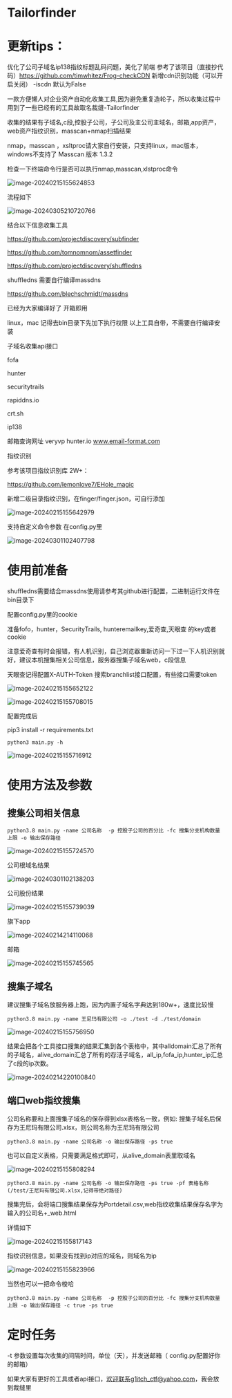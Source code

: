 # Tailorfinder

# 更新tips：

优化了公司子域名ip138指纹标题乱码问题，美化了前端 参考了该项目（直接抄代码）https://github.com/timwhitez/Frog-checkCDN 新增cdn识别功能（可以开启关闭）
-iscdn 默认为False



一款方便懒人对企业资产自动化收集工具,因为避免重复造轮子，所以收集过程中用到了一些已经有的工具故取名裁缝-Tailorfinder 

收集的结果有子域名,c段,控股子公司，子公司及主公司主域名，邮箱,app资产，web资产指纹识别，masscan+nmap扫描结果

nmap，masscan ，xsltproc请大家自行安装，只支持linux，mac版本，windows不支持了 Masscan 版本 1.3.2 

检查一下终端命令行是否可以执行nmap,masscan,xlstproc命令

![image-20240215155624853](README.assets/image-20240215155624853.png)



流程如下

![image-20240305210720766](README.assets/image-20240305210720766.png)





结合以下信息收集工具


https://github.com/projectdiscovery/subfinder

https://github.com/tomnomnom/assetfinder

https://github.com/projectdiscovery/shuffledns



shuffledns 需要自行编译massdns

https://github.com/blechschmidt/massdns

已经为大家编译好了 开箱即用



linux，mac 记得去bin目录下先加下执行权限
以上工具自带，不需要自行编译安装



子域名收集api接口

fofa

hunter

securitytrails

rapiddns.io

crt.sh

ip138



邮箱查询网址
veryvp
hunter.io
www.email-format.com



指纹识别

参考该项目指纹识别库 2W+：

https://github.com/lemonlove7/EHole_magic

新增二级目录指纹识别，在finger/finger.json，可自行添加

![image-20240215155642979](README.assets/image-20240215155642979.png)

支持自定义命令参数 在config.py里

![image-20240301102407798](README.assets/image-20240301102407798.png)

# 使用前准备

shuffledns需要结合massdns使用请参考其github进行配置，二进制运行文件在bin目录下


配置config.py里的cookie

准备fofo，hunter，SecurityTrails, hunteremailkey,爱奇查,天眼查 的key或者cookie

注意爱奇查有时会报错，有人机识别，自己浏览器重新访问一下过一下人机识别就好，建议本机搜集相关公司信息，服务器搜集子域名web，c段信息

天眼查记得配置X-AUTH-Token 搜索branchlist接口配置，有些接口需要token

![image-20240215155652122](README.assets/image-20240215155652122.png)

![image-20240215155708015](README.assets/image-20240215155708015.png)

配置完成后

pip3 install -r requirements.txt

```
python3 main.py -h
```

![image-20240215155716912](README.assets/image-20240215155716912.png)

# 使用方法及参数

## 搜集公司相关信息

```
python3.8 main.py -name 公司名称  -p 控股子公司的百分比 -fc 搜集分支机构数量上限 -o 输出保存路径
```

![image-20240215155724570](README.assets/image-20240215155724570.png)

公司根域名结果

![image-20240301102138203](README.assets/image-20240301102138203.png)

公司股份结果

![image-20240215155739039](README.assets/image-20240215155739039.png)

旗下app

![image-20240214214110068](https://cdn.jsdelivr.net/gh/penson233/images@main/uPic/image-20240214214110068.png)

邮箱

![image-20240215155745565](README.assets/image-20240215155745565.png)



## 搜集子域名

建议搜集子域名放服务器上跑，因为内置子域名字典达到180w+，速度比较慢

```
python3.8 main.py -name 王尼玛有限公司 -o ./test -d ./test/domain
```

![image-20240215155756950](README.assets/image-20240215155756950.png)

结果会把各个工具接口搜集的结果汇集到各个表格中，其中alldomain汇总了所有的子域名，alive_domain汇总了所有的存活子域名，all_ip,fofa_ip,hunter_ip汇总了c段的ip次数。

![image-20240214220100840](https://cdn.jsdelivr.net/gh/penson233/images@main/uPic/image-20240214220100840.png)



## 端口web指纹搜集

公司名称要和上面搜集子域名的保存得到xlsx表格名一致，例如: 搜集子域名后保存为王尼玛有限公司.xlsx，则公司名称为王尼玛有限公司

```
python3.8 main.py -name 公司名称 -o 输出保存路径 -ps true
```

也可以自定义表格，只需要满足格式即可，从alive_domain表里取域名

![image-20240215155808294](README.assets/image-20240215155808294.png)

```
python3.8 main.py -name 公司名称 -o 输出保存路径 -ps true -pf 表格名称(/test/王尼玛有限公司.xlsx,记得带绝对路径)
```



搜集完后，会将端口搜集结果保存为Portdetail.csv,web指纹收集结果保存名字为输入的公司名+_web.html

详情如下

![image-20240215155817143](README.assets/image-20240215155817143.png)

指纹识别信息，如果没有找到ip对应的域名，则域名为ip

![image-20240215155823966](README.assets/image-20240215155823966.png)



当然也可以一把命令梭哈

```
python3.8 main.py -name 公司名称  -p 控股子公司的百分比 -fc 搜集分支机构数量上限 -o 输出保存路径 -c true -ps true
```





# 定时任务

-t 参数设置每次收集的间隔时间，单位（天），并发送邮箱（ config.py配置好你的邮箱）





如果大家有更好的工具或者api接口，欢迎联系g1itch_ctf@yahoo.com，我会放到裁缝里

